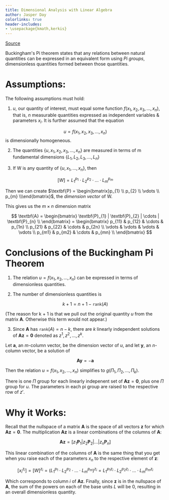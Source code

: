 ```yaml
---
title: Dimensional Analysis with Linear Algebra
author: Jasper Day
colorlinks: true
header-includes:
- \usepackage{kmath,kerkis}
---
```


[Source](http://homepage.math.uiowa.edu/~rcurtu/MathBioGroup/MBGfiles/dimAnalysis.pdf)

Buckingham's Pi theorem states that any relations between natural quantities can be expressed in an equivalent form using *Pi groups*, dimensionless quantities formed between those quantities.

# Assumptions:

The following assumptions must hold:

1. $\textit{u}$, our quantity of interest, must equal some function $f\left(x_{1}, x_{2}, x_{3}, \ldots, x_{n}\right)$, that is, $\textit{n}$ measurable quantities expressed as independent variables & parameters $x_{i}$. It is further assumed that the equation

$$
u = f\left(x_{1}, x_{2}, x_{3}, \ldots, x_{n}\right)
$$ 
is dimensionally homogeneous.

2. The quantities $\{u, x_{1}, x_{2}, x_{3}, \ldots, x_{n}\}$ are measured in terms of $\text{m}$ fundamental dimensions $\{ L_{1}, L_{2}, L_{3}, \ldots, L_{n} \}$

3. If $\text{W}$ is any quantity of $\{ u, x_{1}, \ldots, x_{n}\}$, then

$$
\left[W\right] = L_{1}^{p_{1}} \cdot L_{2}^{p_{2}} \cdot \ldots \cdot L_{m}^{p_{m}}
$$

Then we can create $\textbf{P} = \begin{bmatrix}p_{1} \\ p_{2} \\ \vdots \\ p_{m} \\\end{bmatrix}$, the *dimension vector* of W.

This gives us the $m\times n$ dimension matrix

$$
\textbf{A} = \begin{bmatrix} \textbf{P}_{1} | \textbf{P}_{2} | \cdots | \textbf{P}_{n} \\ \end{bmatrix} = \begin{bmatrix}
    p_{11} & p_{12} & \cdots & p_{1n} \\
    p_{21} & p_{22} & \cdots & p_{2n} \\
    \vdots & \vdots & \vdots & \vdots \\
    p_{m1} & p_{m2} & \cdots & p_{mn} \\
    \end{bmatrix}
$$

# Conclusions of the Buckingham Pi Theorem

1. The relation $u = f\left(x_{1}, x_{2}, \ldots, x_{n} \right)$ can be expressed in terms of dimensionless quantities.

2. The number of dimensionless quantities is

$$
k + 1 = n + 1 - \texttt{rank}\left(A\right)
$$

(The reason for k + 1 is that we pull out the original quantity $u$ from the matrix $\textbf{A}$. Otherwise this term would not appear.)

3. Since $\textbf{A}$ has $\texttt{rank}\left(A\right) = n - k$, there are $k$ linearly independent solutions of $\textbf{Az} = \textbf{0}$ denoted as $z^{1}, z^{2}, \ldots, z^{k}$.

Let $\textbf{a}$, an $m$-column vector, be the dimension vector of $u$, and let $\textbf{y}$, an $n$-column vector, be a solution of 

$$
\textbf{Ay} = -\textbf{a}
$$

Then the relation $u = f\left(x_{1}, x_{2}, \ldots, x_{n} \right)$ simplifies to $g\left(\Pi_{1}, \Pi_{2}, \ldots, \Pi_{k} \right)$.

There is one $\Pi$ group for each linearly indepenent set of $\textbf{Az} = \textbf{0}$, plus one $\Pi$ group for $u$. The parameters in each pi group are raised to the respective row of $z\prime$.

# Why it Works:

Recall that the nullspace of a matrix $\textbf{A}$ is the space of all vectors $\textbf{z}$ for which $\textbf{Az} = \textbf{0}$. The multiplication $\textbf{Az}$ is a linear combinations of the columns of $\textbf{A}$:

$$
\textbf{Az} = \left[
    z_{1}\textbf{P}_{1} | z_{2}\textbf{P}_{2} | \ldots | z_{n}\textbf{P}_{n}
\right]
$$

This linear combination of the columns of $\textbf{A}$ is the same thing that you get when you raise each of the parameters $x_{n}$ to the respective element of $\textbf{z}$:

$$
\left[x_{i}^{z_{i}}\right] = \left[W\right]^{z_{i}} =
    \left(L_{1}^{p_{1}} \cdot L_{2}^{p_{2}} \cdot \ldots \cdot L_{m}^{p_{m}}\right)^{z_{i}} =
    L_{1}^{p_{1}z_{i}} \cdot L_{2}^{p_{2}z_{i}} \cdot \ldots \cdot L_{m}^{p_{m}z_{i}}
$$

Which corresponds to column $i$ of $\textbf{Az}$. Finally, since $\textbf{z}$ is in the nullspace of $\textbf{A}$, the sum of the powers on each of the base units $L$ will be 0, resulting in an overall dimensionless quantity.